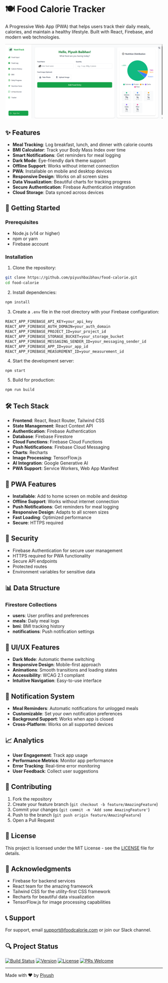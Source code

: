 # 🍽️ Food Calorie Tracker

A Progressive Web App (PWA) that helps users track their daily meals, calories, and maintain a healthy lifestyle. Built with React, Firebase, and modern web technologies.

![Food Calorie Tracker Screenshot](public/screenshots/desktop.png)

## ✨ Features

- **Meal Tracking**: Log breakfast, lunch, and dinner with calorie counts
- **BMI Calculator**: Track your Body Mass Index over time
- **Smart Notifications**: Get reminders for meal logging
- **Dark Mode**: Eye-friendly dark theme support
- **Offline Support**: Works without internet connection
- **PWA**: Installable on mobile and desktop devices
- **Responsive Design**: Works on all screen sizes
- **Data Visualization**: Beautiful charts for tracking progress
- **Secure Authentication**: Firebase Authentication integration
- **Cloud Storage**: Data synced across devices

## 🚀 Getting Started

### Prerequisites

- Node.js (v14 or higher)
- npm or yarn
- Firebase account

### Installation

1. Clone the repository:
```bash
git clone https://github.com/piyushbaibhav/food-calorie.git
cd food-calorie
```

2. Install dependencies:
```bash
npm install
```

3. Create a `.env` file in the root directory with your Firebase configuration:
```env
REACT_APP_FIREBASE_API_KEY=your_api_key
REACT_APP_FIREBASE_AUTH_DOMAIN=your_auth_domain
REACT_APP_FIREBASE_PROJECT_ID=your_project_id
REACT_APP_FIREBASE_STORAGE_BUCKET=your_storage_bucket
REACT_APP_FIREBASE_MESSAGING_SENDER_ID=your_messaging_sender_id
REACT_APP_FIREBASE_APP_ID=your_app_id
REACT_APP_FIREBASE_MEASUREMENT_ID=your_measurement_id
```

4. Start the development server:
```bash
npm start
```

5. Build for production:
```bash
npm run build
```

## 🛠️ Tech Stack

- **Frontend**: React, React Router, Tailwind CSS
- **State Management**: React Context API
- **Authentication**: Firebase Authentication
- **Database**: Firebase Firestore
- **Cloud Functions**: Firebase Cloud Functions
- **Push Notifications**: Firebase Cloud Messaging
- **Charts**: Recharts
- **Image Processing**: TensorFlow.js
- **AI Integration**: Google Generative AI
- **PWA Support**: Service Workers, Web App Manifest

## 📱 PWA Features

- **Installable**: Add to home screen on mobile and desktop
- **Offline Support**: Works without internet connection
- **Push Notifications**: Get reminders for meal logging
- **Responsive Design**: Adapts to all screen sizes
- **Fast Loading**: Optimized performance
- **Secure**: HTTPS required

## 🔐 Security

- Firebase Authentication for secure user management
- HTTPS required for PWA functionality
- Secure API endpoints
- Protected routes
- Environment variables for sensitive data

## 📊 Data Structure

### Firestore Collections

- **users**: User profiles and preferences
- **meals**: Daily meal logs
- **bmi**: BMI tracking history
- **notifications**: Push notification settings

## 🎨 UI/UX Features

- **Dark Mode**: Automatic theme switching
- **Responsive Design**: Mobile-first approach
- **Animations**: Smooth transitions and loading states
- **Accessibility**: WCAG 2.1 compliant
- **Intuitive Navigation**: Easy-to-use interface

## 🔔 Notification System

- **Meal Reminders**: Automatic notifications for unlogged meals
- **Customizable**: Set your own notification preferences
- **Background Support**: Works when app is closed
- **Cross-Platform**: Works on all supported devices

## 📈 Analytics

- **User Engagement**: Track app usage
- **Performance Metrics**: Monitor app performance
- **Error Tracking**: Real-time error monitoring
- **User Feedback**: Collect user suggestions

## 🤝 Contributing

1. Fork the repository
2. Create your feature branch (`git checkout -b feature/AmazingFeature`)
3. Commit your changes (`git commit -m 'Add some AmazingFeature'`)
4. Push to the branch (`git push origin feature/AmazingFeature`)
5. Open a Pull Request

## 📝 License

This project is licensed under the MIT License - see the [LICENSE](LICENSE) file for details.

## 🙏 Acknowledgments

- Firebase for backend services
- React team for the amazing framework
- Tailwind CSS for the utility-first CSS framework
- Recharts for beautiful data visualization
- TensorFlow.js for image processing capabilities

## 📞 Support

For support, email support@foodcalorie.com or join our Slack channel.

## 🔍 Project Status

[![Build Status](https://img.shields.io/github/workflow/status/piyushbaibhav/food-calorie/CI)](https://github.com/piyushbaibhav/food-calorie/actions)
[![Version](https://img.shields.io/github/package-json/v/piyushbaibhav/food-calorie)](https://github.com/piyushbaibhav/food-calorie)
[![License](https://img.shields.io/github/license/piyushbaibhav/food-calorie)](https://github.com/piyushbaibhav/food-calorie/blob/main/LICENSE)
[![PRs Welcome](https://img.shields.io/badge/PRs-welcome-brightgreen.svg)](https://github.com/piyushbaibhav/food-calorie/pulls)

---

Made with ❤️ by [Piyush](https://github.com/piyushbaibhav)
